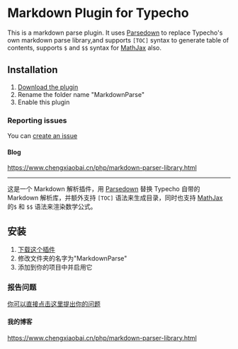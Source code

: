 Markdown Plugin for Typecho
=========================

This is a markdown parse plugin. 
It uses [Parsedown](https://github.com/erusev/parsedown) to replace Typecho's own markdown parse library,and supports `[TOC]` syntax to generate table of contents, supports `$` and `$$` syntax for [MathJax](https://www.mathjax.org) also.

## Installation

1. [Download the plugin](https://github.com/mrgeneralgoo/typecho-markdown/archive/master.zip)
2. Rename the folder name "MarkdownParse"
3. Enable this plugin

### Reporting issues

You can [create an issue](https://github.com/mrgeneralgoo/typecho-markdown/issues/new)

####  Blog

https://www.chengxiaobai.cn/php/markdown-parser-library.html

------

这是一个 Markdown 解析插件，用 [Parsedown](https://github.com/erusev/parsedown) 替换 Typecho 自带的 Markdown 解析库，并额外支持 `[TOC]` 语法来生成目录，同时也支持 [MathJax](https://www.mathjax.org) 的`$` 和 `$$` 语法来渲染数学公式。

## 安装

1. [下载这个插件](https://github.com/mrgeneralgoo/typecho-markdown/archive/master.zip)
2. 修改文件夹的名字为"MarkdownParse"
3. 添加到你的项目中并启用它

### 报告问题

[你可以直接点击这里提出你的问题](https://github.com/mrgeneralgoo/typecho-markdown/issues/new)

#### 我的博客
https://www.chengxiaobai.cn/php/markdown-parser-library.html